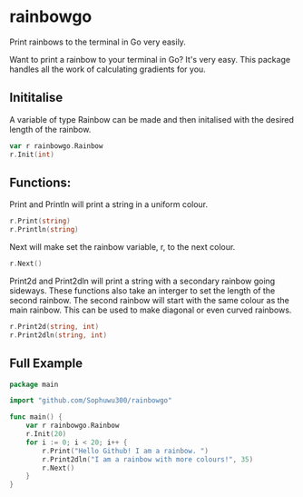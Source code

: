 # rainbowgo
Print rainbows to the terminal in Go very easily. 

Want to print a rainbow to your terminal in Go? It's very easy. This package handles all the work of calculating gradients for you. 

## Inititalise
A variable of type Rainbow can be made and then initalised with the desired length of the rainbow. 
```go
var r rainbowgo.Rainbow
r.Init(int)
```
## Functions:
Print and Println will print a string in a uniform colour.
```go
r.Print(string)
r.Println(string)
```
Next will make set the rainbow variable, r, to the next colour.
```go
r.Next()
```
Print2d and Print2dln will print a string with a secondary rainbow going sideways. These functions also take an interger to set the length of the second rainbow. The second rainbow will start with the same colour as the main rainbow. This can be used to make diagonal or even curved rainbows. 
```go
r.Print2d(string, int)
r.Print2dln(string, int)
```

## Full Example
```go
package main

import "github.com/Sophuwu300/rainbowgo"

func main() {
    var r rainbowgo.Rainbow
    r.Init(20)
    for i := 0; i < 20; i++ {
        r.Print("Hello Github! I am a rainbow. ")
        r.Print2dln("I am a rainbow with more colours!", 35) 
        r.Next() 
    }
}
```
